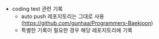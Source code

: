 - coding test 관련 기록
    - auto push 레포지토리는 그대로 사용(https://github.com/gunhaa/Programmers-Baekjoon)
    - 특별한 기록이 필요한 경우 해당 레포지토리에 기록